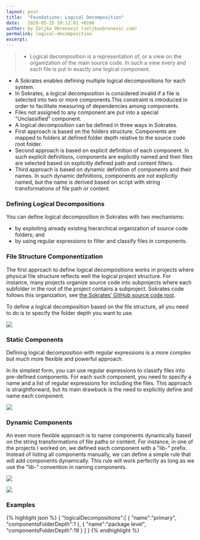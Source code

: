 ```yaml
---
layout: post
title:  "Foundations: Logical Decomposition"
date:   2020-05-25 19:12:01 +0100
author: by Željko Obrenović (zeljkoobrenovic.com)
permalink: logical-decomposition
excerpt:
---
```

> * Logical decomposition is a representation of, or a view on the organization of the main source code. In such a view every and each file is put in exactly one logical component.
* A Sokrates enables defining multiple logical decompositions for each system.
* In Sokrates, a logical decomposition is considered invalid if a file is selected into two or more components.This constraint is introduced in order to facilitate measuring of dependencies among components.
* Files not assigned to any component are put into a special "Unclassified" component.
* A logical decomposition can be defined in three ways in Sokrates.
* First approach is based on the folders structure. Components are mapped to folders at defined folder depth relative to the source code root folder.
* Second approach is based on explicit definition of each component. In such explicit definitions, components are explicitly named and their files are selected based on explicitly defined path and content filters.
* Third approach is based on dynamic definition of components and their names. In such dynamic definitions, components are not explicitly named, but the name is derived based on script with string transformations of file path or content.

### Defining Logical Decompositions

You can define logical decomposition in Sokrates with two mechanisms:
* by exploiting already existing hierarchical organization of source code folders; and
* by using regular expressions to filter and classify files in components.

### File Structure Componentization

The first approach to define logical decompositions works in projects where physical file structure reflects well the logical project structure. For instance, many projects organize source code into subprojects where each subfolder in the root of the project contains a subproject. Sokrates code follows this organization, see [the Sokrates' GitHub source code root](https://github.com/zeljkoobrenovic/sokrates/).

To define a logical decomposition based on the file structure, all you need to do is to specify the folder depth you want to use.

![](assets/images/sokrates/logical-decomposition-folder-depth.png)

### Static Components

Defining logical decomposition with regular expressions is a more complex but much more flexible and powerful approach.

In its simplest form, you can use regular expressions to classify files into pre-defined components. For each such component, you need to specify a name and a list of regular expressions for including the files. This approach is straightforward, but its main drawback is the need to explicitly define and name each component.

![](assets/images/sokrates/logical-decomposition-static.png)

### Dynamic Components

An even more flexible approach is to name components dynamically based on the string transformations of file paths or content. For instance, in one of the projects I worked on, we defined each component with a "lib-" prefix. Instead of listing all components manually, we can define a simple rule that will add components dynamically. This rule will work perfectly as long as we use the "lib-" convention in naming components.

![](assets/images/sokrates/logical-decomposition-dynamic-1.png)

![](assets/images/sokrates/logical-decomposition-dynamic-2.png)


### Examples

{% highlight json %}
{
   "logicalDecompositions":[
      {
         "name":"primary",
         "componentsFolderDepth":1
      },
      {
         "name":"package level",
         "componentsFolderDepth":19
      }
   ]
}
{% endhighlight %}
